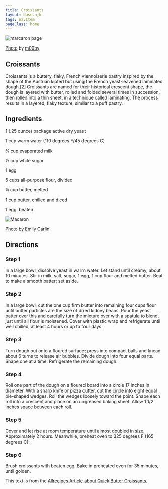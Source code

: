 ```yaml
---
title: Croissants
layout: base.njk
tags: navItem
pageClass: home
---
```

<main>
  <body>
  <section class="recipeherobanner">
   <div class="recipeimg">
    <img src="/images/Croissant1.jpg" alt="marcaron page">
     <p class="credit"><a href="https://www.flickr.com/photos/m00by/13330779593/in/photolist-miZJkt-6GmiDv-4sVDot-2jkn46x-7tYKLw-2iBttoF-2g6Pp8P-2iBtuST-6S3ZrY-mxA4w-7sAVpT-HC1Q1-6UVhja-Zq91qz-zJMuL4-2zcCe9-4FaQBV-AFEQHp-j1FSLU-zJD7Hd-2ijMiCU-6khUpV-9d6Ftx-ta9YJU-3cDQbs-8uMRoW-6EHbM4-3bx12a-hwfAnr-LLiGyv-RsCYGU-23L3Exf-k3ANSR-3pESS1-aYRSvD-brcgva-mJtMn2-KhAhfG-7VtQrg-2inyTky-dCGyGT-LepW5x-77aAt8-25byFDn-KhAh2A-hfhn42-KhAh7A-2kGXZ4K-daMN18-b274Tg">Photo</a> by <a href="https://www.flickr.com/photos/m00by/">m00by</a></p>
    </div>
    <div class="recipeheretext">
    <h1> Croissants</h1>
    <p>Croissants is a buttery, flaky, French viennoiserie pastry inspired by the shape of the Austrian kipferl but using the French yeast-leavened laminated dough.[2] Croissants are named for their historical crescent shape, the dough is layered with butter, rolled and folded several times in succession, then rolled into a thin sheet, in a technique called laminating. The process results in a layered, flaky texture, similar to a puff pastry.</p>
    </div>
  </section>
<!-- steps-->
<section class="step">
    <div class="stepdescription">
      <h2>Ingredients</h2>
      <p>1 (.25 ounce) package active dry yeast</p>
      <p>1 cup warm water (110 degrees F/45 degrees C)</p>
      <p>¾ cup evaporated milk </p>
      <p>⅓ cup white sugar</p>
      <p>1 egg</p>
      <p>5 cups all-purpose flour, divided</p>
      <p>¼ cup butter, melted</p>
      <p>1 cup butter, chilled and diced</p>
      <p>1 egg, beaten</p>
    </div>
    <div class="recipeimg">
      <img src="/images/Croissant2.jpg" alt="Macaron">
        <p class="credit"><a href="https://www.flickr.com/photos/cuttingboard/4812577182/in/photolist-8kgHwE-8kgHzh-8kgHyw-8vZog5-5auTDr-axwaG-HC7FB-axwaF-8kgHw9-HC7H6-8kdvE2-bzowYp-8V6CtV-8W8Xvb-8We5dD-6N2pN-4tGkDP-D75x-6jKTrq-axwaE-7VqdTU-RXsJwh-7iyYFJ-uMTQ1P-2gEep12-2gjPsWA-22Qoj3d-Eg75Gr-9gkZwG-77soXa-9zoKqb-4dUKrp-2mJA6QA-JYfoBH-8zTJfq-2n3oBuP-2n24aqa-ef1cEn-FPcxm-FPcwA-dHnmvf-dEPTVE-6sC5jo-2krpwmN-8g6GM4-dEJvmk-dEJjTV-8SCzbe-dEJvpc-5tYNM8">Photo</a> by <a href="https://www.flickr.com/photos/cuttingboard/">Emily Carlin</a></p>
    </div>
    
  </section>
   <section class="directions">
      <h2>Directions</h2>
      <div class="steplayout">
      <h3 class="w30">Step 1</h3>
      <p class="w50">In a large bowl, dissolve yeast in warm water. Let stand until creamy, about 10 minutes. Stir in milk, salt, sugar, 1 egg, 1 cup flour and melted butter. Beat to make a smooth batter; set aside.</p>
      </div>
      <div class="steplayout">
       <h3 class="w30" >Step 2</h3>
       <p class="w50">In a large bowl, cut the one cup firm butter into remaining four cups flour until butter particles are the size of dried kidney beans. Pour the yeast batter over this and carefully turn the mixture over with a spatula to blend, just until all flour is moistened. Cover with plastic wrap and refrigerate until well chilled, at least 4 hours or up to four days.</p>
      </div>
      <div class="steplayout">
       <h3 class="w30">Step 3</h3>
       <p class="w50">Turn dough out onto a floured surface; press into compact balls and knead about 6 turns to release air bubbles. Divide dough into four equal parts. Shape one at a time. Refrigerate the remaining dough.</p>
      </div>
      <div class="steplayout">
         <h3 class="w30">Step 4</h3>
         <p class="w50">Roll one part of the dough on a floured board into a circle 17 inches in diameter. With a sharp knife or pizza cutter, cut the circle into eight equal pie-shaped wedges. Roll the wedges loosely toward the point. Shape each roll into a crescent and place on an ungreased baking sheet. Allow 1 1/2 inches space between each roll.</p>
        </div>
      <div class="steplayout">
          <h3 class="w30">Step 5</h3>
          <p class="w70">Cover and let rise at room temperature until almost doubled in size. Approximately 2 hours. Meanwhile, preheat oven to 325 degrees F (165 degrees C).</p>
      </div>
      <div class="steplayout">
       <h3 class="w30">Step 6</h3>
       <p class="w70">Brush croissants with beaten egg. Bake in preheated oven for 35 minutes, until golden.</p>
       </div>
    <div class="article-credit">This text is from the <a href="https://www.allrecipes.com/recipe/24017/quick-butter-croissants/">Allrecipes Article about Quick Butter Croissants.</a></div>
    </section>
  
  </body>
</main>